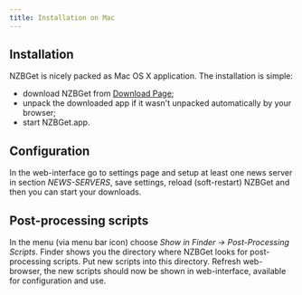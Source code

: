 ```yaml
---
title: Installation on Mac
---
```

## Installation
NZBGet is nicely packed as Mac OS X application. The installation is simple:
- download NZBGet from [Download Page](download);
- unpack the downloaded app if it wasn't unpacked automatically by your browser;
- start NZBGet.app.

## Configuration
In the web-interface go to settings page and setup at least one news server in section *NEWS-SERVERS*, save settings, reload (soft-restart) NZBGet and then you can start your downloads.

## Post-processing scripts
In the menu (via menu bar icon) choose *Show in Finder -> Post-Processing Scripts*. Finder shows you the directory where NZBGet looks for post-processing scripts. Put new scripts into this directory. Refresh web-browser, the new scripts should now be shown in web-interface, available for configuration and use.
